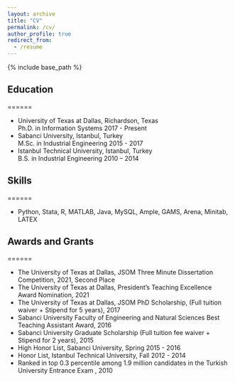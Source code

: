 ```yaml
---
layout: archive
title: "CV"
permalink: /cv/
author_profile: true
redirect_from:
  - /resume
---
```


{% include base_path %}

## Education
======
* University of Texas at Dallas, Richardson, Texas <br> Ph.D. in Information Systems 2017 - Present
* Sabanci University, Istanbul, Turkey <br> M.Sc. in Industrial Engineering 2015 - 2017
* Istanbul Technical University, Istanbul, Turkey <br> B.S. in Industrial Engineering 2010 – 2014
## Skills
======
* Python, Stata, R, MATLAB, Java, MySQL, Ample, GAMS, Arena, Minitab, LATEX
## Awards and Grants
======
* The University of Texas at Dallas, JSOM Three Minute Dissertation Competition, 2021, Second Place
* The University of Texas at Dallas, President’s Teaching Excellence Award Nomination, 2021
* The University of Texas at Dallas, JSOM PhD Scholarship, (Full tuition waiver + Stipend for 5 years), 2017 
* Sabanci University Faculty of Engineering and Natural Sciences Best Teaching Assistant Award, 2016
* Sabanci University Graduate Scholarship (Full tuition fee waiver + Stipend for 2 years), 2015
* High Honor List, Sabanci University, Spring 2015 - 2016
* Honor List, Istanbul Technical University, Fall 2012 - 2014 
* Ranked in top 0.3 percentile among 1.9 million candidates in the Turkish University Entrance Exam , 2010
